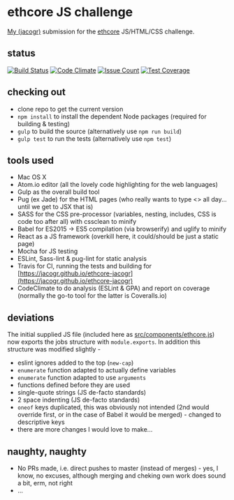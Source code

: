 # ethcore JS challenge

[My (jacogr)](https://github.com/jacogr) submission for the [ethcore](https://ethcore.io) JS/HTML/CSS challenge.

## status

[![Build Status](https://travis-ci.org/jacogr/ethcore-jacogr.svg?branch=master)](https://travis-ci.org/jacogr/ethcore-jacogr)
[![Code Climate](https://codeclimate.com/github/jacogr/ethcore-jacogr/badges/gpa.svg)](https://codeclimate.com/github/jacogr/ethcore-jacogr)
[![Issue Count](https://codeclimate.com/github/jacogr/ethcore-jacogr/badges/issue_count.svg)](https://codeclimate.com/github/jacogr/ethcore-jacogr)
[![Test Coverage](https://codeclimate.com/github/jacogr/ethcore-jacogr/badges/coverage.svg)](https://codeclimate.com/github/jacogr/ethcore-jacogr/coverage)

## checking out

- clone repo to get the current version
- `npm install` to install the dependent Node packages (required for building & testing)
- `gulp` to build the source (alternatively use `npm run build`)
- `gulp test` to run the tests (alternatively use `npm test`)

## tools used

- Mac OS X
- Atom.io editor (all the lovely code highlighting for the web languages)
- Gulp as the overall build tool
- Pug (ex Jade) for the HTML pages (who really wants to type <> all day... until we get to JSX that is)
- SASS for the CSS pre-processor (variables, nesting, includes, CSS is code too after all) with cssclean to minify
- Babel for ES2015 -> ES5 compilation (via browserify) and uglify to minify
- React as a JS framework (overkill here, it could/should be just a static page)
- Mocha for JS testing
- ESLint, Sass-lint & pug-lint for static analysis
- Travis for CI, running the tests and building for [https://jacogr.github.io/ethcore-jacogr](https://jacogr.github.io/ethcore-jacogr)
- CodeClimate to do analysis (ESLint & GPA) and report on coverage (normally the go-to tool for the latter is Coveralls.io)

## deviations

The initial supplied JS file (included here as [src/components/ethcore.js](tree/master/src/components/ethcore.js)) now exports the jobs structure with `module.exports`. In addition this structure was modified slightly -

- eslint ignores added to the top (`new-cap`)
- `enumerate` function adapted to actually define variables
- `enumerate` function adapted to use `arguments`
- functions defined before they are used
- single-quote strings (JS de-facto standards)
- 2 space indenting (JS de-facto standards)
- `oneof` keys duplicated, this was obviously not intended (2nd would override first, or in the case of Babel it would be merged) - changed to descriptive keys
- there are more changes I would love to make...

## naughty, naughty

- No PRs made, i.e. direct pushes to master (instead of merges) - yes, I know, no excuses, although merging and cheking own work does sound a bit, erm, not right
- ...
